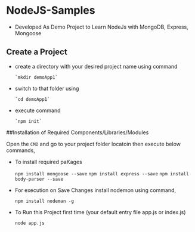 # NodeJS-Samples
* Developed As Demo Project to Learn NodeJs with MongoDB, Express, Mongoose

## Create a Project
*   create a directory with your desired project name using command

        `mkdir demoApp1`

*   switch to that folder using 

        `cd demoApp1`

*   execute command

        `npm init`

    
##Installation of Required Components/Libraries/Modules

Open the `CMD` and go to your project folder locatoin then execute below commands,
* To install required paKages

    `npm install mongoose --save`
    `npm install express --save`
    `npm install body-parser --save`

* For execution on Save Changes install nodemon using command,

    `npm install nodeman -g`

* To Run this Project first time (your default entry file app.js or index.js)

    `node app.js`

